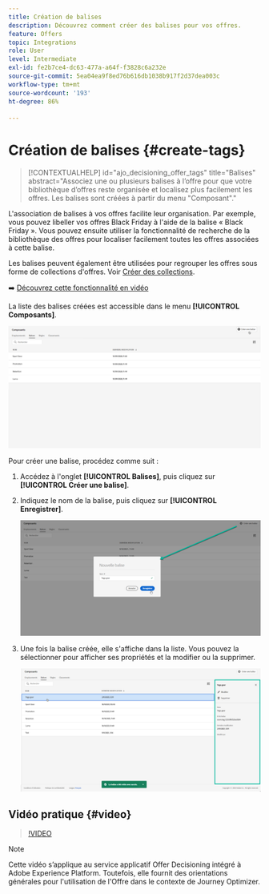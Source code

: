 ```yaml
---
title: Création de balises
description: Découvrez comment créer des balises pour vos offres.
feature: Offers
topic: Integrations
role: User
level: Intermediate
exl-id: fe2b7ce4-dc63-477a-a64f-f3828c6a232e
source-git-commit: 5ea04ea9f8ed76b616db1038b917f2d37dea003c
workflow-type: tm+mt
source-wordcount: '193'
ht-degree: 86%

---
```


# Création de balises {#create-tags}

>[!CONTEXTUALHELP]
>id="ajo_decisioning_offer_tags"
>title="Balises"
>abstract="Associez une ou plusieurs balises à l’offre pour que votre bibliothèque d’offres reste organisée et localisez plus facilement les offres. Les balises sont créées à partir du menu &quot;Composant&quot;."

L&#39;association de balises à vos offres facilite leur organisation. Par exemple, vous pouvez libeller vos offres Black Friday à l&#39;aide de la balise « Black Friday ». Vous pouvez ensuite utiliser la fonctionnalité de recherche de la bibliothèque des offres pour localiser facilement toutes les offres associées à cette balise.

Les balises peuvent également être utilisées pour regrouper les offres sous forme de collections d&#39;offres. Voir [Créer des collections](../offer-library/creating-collections.md).

➡️ [Découvrez cette fonctionnalité en vidéo](#video)

La liste des balises créées est accessible dans le menu **[!UICONTROL Composants]**.

![](../assets/tags_list.png)

Pour créer une balise, procédez comme suit :

1. Accédez à l&#39;onglet **[!UICONTROL Balises]**, puis cliquez sur **[!UICONTROL Créer une balise]**.

1. Indiquez le nom de la balise, puis cliquez sur **[!UICONTROL Enregistrer]**.

   ![](../assets/tags_create.png)

1. Une fois la balise créée, elle s&#39;affiche dans la liste. Vous pouvez la sélectionner pour afficher ses propriétés et la modifier ou la supprimer.

   ![](../assets/tags_created.png)

## Vidéo pratique {#video}

>[!VIDEO](https://video.tv.adobe.com/v/329374?quality=12)

>[!NOTE]
>
>Cette vidéo s’applique au service applicatif Offer Decisioning intégré à Adobe Experience Platform. Toutefois, elle fournit des orientations générales pour l&#39;utilisation de l&#39;Offre dans le contexte de Journey Optimizer.
